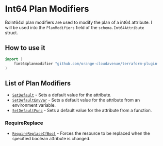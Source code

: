# Int64 Plan Modifiers

BoInt64ol plan modifiers are used to modify the plan of a int64 attribute.
I will be used into the `PlanModifiers` field of the `schema.Int64Attribute` struct.

## How to use it

```go
import (
    fint64planmodifier "github.com/orange-cloudavenue/terraform-plugin-framework-planmodifiers/int64planmodifier"
)
```

## List of Plan Modifiers

- [`SetDefault`](setdefault.md) - Sets a default value for the attribute.
- [`SetDefaultEnvVar`](setdefaultenvvar.md) - Sets a default value for the attribute from an environment variable.
- [`SetDefaultFunc`](setdefaultfunc.md) - Sets a default value for the attribute from a function.

### RequireReplace

- [`RequireReplaceIfBool`](requirereplaceifbool.md) - Forces the resource to be replaced when the specified boolean attribute is changed.
